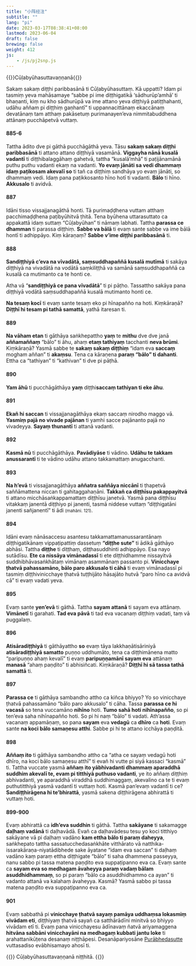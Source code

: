```yaml
---
title: "小阵经注"
subtitle: ""
lang: "pi"
date: 2023-03-17T08:38:41+08:00
lastmod: 2023-06-04
draft: false
brewing: false
weight: 412
js:
    - /js/pj2snp.js
---
```


{{<subtitle>}}Cūḷabyūhasuttavaṇṇanā{{</subtitle>}}

Sakaṃ sakaṃ diṭṭhi paribbasānā ti Cūḷabyūhasuttaṃ. Kā uppatti? Idam pi tasmiṃ yeva mahāsamaye “sabbe pi ime diṭṭhigatikā ‘sādhurūp’amhā’ ti bhaṇanti, kiṃ nu kho sādhurūpā va ime attano yeva diṭṭhiyā patiṭṭhahanti, udāhu aññam pi diṭṭhiṃ gaṇhantī” ti uppannacittānaṃ ekaccānaṃ devatānaṃ tam atthaṃ pakāsetuṃ purimanayen’eva nimmitabuddhena attānaṃ pucchāpetvā vuttaṃ.

#### 885-6

Tattha ādito dve pi gāthā pucchāgāthā yeva. Tāsu **sakaṃ sakaṃ diṭṭhi paribbasānā** ti attano attano diṭṭhiyā vasamānā. **Viggayha nānā kusalā vadantī** ti diṭṭhibalaggāhaṃ gahetvā, tattha “kusalā’mhā” ti paṭijānamānā puthu puthu vadanti ekaṃ na vadanti. **Yo evaṃ jānāti sa vedi dhammaṃ idaṃ paṭikosam akevalī so** ti tañ ca diṭṭhiṃ sandhāya yo evaṃ jānāti, so dhammaṃ vedi. Idaṃ pana paṭikkosanto hīno hotī ti vadanti. **Bālo** ti hīno. **Akkusalo** ti avidvā.

#### 887

Idāni tisso vissajjanagāthā honti. Tā purimaḍḍhena vuttam atthaṃ pacchimaḍḍhena paṭibyūhitvā ṭhitā. Tena byūhena uttarasuttato ca appakattā idaṃ suttaṃ “Cūḷabyūhan” ti nāmaṃ labhati. Tattha **parassa ce dhamman** ti parassa diṭṭhiṃ. **Sabbe va bālā** ti evaṃ sante sabbe va ime bālā hontī ti adhippāyo. Kiṃ kāraṇaṃ? **Sabbe v’ime diṭṭhi paribbasānā** ti.

#### 888

**Sandiṭṭhiyā c’eva na vīvadātā, saṃsuddhapaññā kusalā mutīmā** ti sakāya diṭṭhiyā na vivadātā na vodātā saṃkiliṭṭhā va samānā saṃsuddhapaññā ca kusalā ca mutimanto ca te honti ce.

Atha vā “**sandiṭṭhiyā ce pana vīvadātā**” ti pi pāṭho. Tassattho sakāya pana diṭṭhiyā vodātā saṃsuddhapaññā kusalā mutimanto honti ce.

**Na tesaṃ kocī** ti evaṃ sante tesaṃ eko pi hīnapañño na hoti. Kiṃkāraṇā? **Diṭṭhī hi tesam pi tathā samattā**, yathā itaresan ti.

#### 889

**Na vāham etan** ti gāthāya saṅkhepattho **yaṃ** te **mithu** dve dve janā **aññamaññaṃ** “bālo” ti āhu, ahaṃ **etaṃ tathiyaṃ** tacchanti **neva brūmi**. Kiṃkāraṇā? Yasmā sabbe te **sakaṃ sakaṃ diṭṭhiṃ** “idam eva **saccaṃ** mogham aññan” ti **akaṃsu**. Tena ca kāraṇena **paraṃ “bālo” ti dahanti**. Ettha ca “tathiyan” ti “kathivan” ti dve pi pāṭhā.

#### 890

**Yam āhū** ti pucchāgāthāya **yaṃ** diṭṭhi**saccaṃ tathiyan ti eke āhu**.

#### 891

**Ekañ hi saccan** ti vissajjanagāthāya ekaṃ saccaṃ nirodho maggo vā. **Yasmiṃ pajā no vivade pajānan** ti yamhi sacce pajānanto pajā no vivadeyya. **Sayaṃ thunantī** ti attanā vadanti.

#### 892

**Kasmā nū** ti pucchāgāthāya. **Pavādiyāse** ti vādino. **Udāhu te takkam anussarantī** ti te vādino udāhu attano takkamattaṃ anugacchanti.

#### 893

**Na h’evā** ti vissajjanagāthāya **aññatra saññāya niccānī** ti ṭhapetvā saññāmattena niccan ti gahitaggahaṇāni. **Takkañ ca diṭṭhīsu pakappayitvā** ti attano micchāsaṅkappamattaṃ diṭṭhīsu janetvā. Yasmā pana diṭṭhīsu vitakkaṃ janentā diṭṭhiyo pi janenti, tasmā niddese vuttaṃ “diṭṭhigatāni janenti sañjanentī” ti ādi <small>(mahāni. 121)</small>.

#### 894

Idāni evaṃ nānāsaccesu asantesu takkamattamanussarantānaṃ diṭṭhigatikānaṃ vippaṭipattiṃ dassetuṃ **“diṭṭhe sute”** ti ādikā gāthāyo abhāsi. Tattha **diṭṭhe** ti diṭṭhaṃ, diṭṭhasuddhinti adhippāyo. Esa nayo sutādīsu. **Ete ca nissāya vimānadassī** ti ete diṭṭhidhamme nissayitvā suddhibhāvasaṅkhātaṃ vimānaṃ asammānaṃ passanto pi. **Vinicchaye ṭhatvā pahassamāno, bālo paro akkusalo ti cāhā** ti evaṃ vimānadassī pi tasmiṃ diṭṭhivinicchaye ṭhatvā tuṭṭhijāto hāsajāto hutvā “paro hīno ca avidvā cā” ti evaṃ vadati yeva.

#### 895

Evaṃ sante **yen’evā** ti gāthā. Tattha **sayam attanā** ti sayam eva attānaṃ. **Vimānetī** ti garahati. **Tad eva pāvā** ti tad eva vacanaṃ diṭṭhiṃ vadati, taṃ vā puggalaṃ.

#### 896

**Atisāradiṭṭhiyā** ti gāthāyattho **so** evaṃ tāya lakkhaṇātisāriniyā **atisāradiṭṭhiyā samatto** puṇṇo uddhumāto, tena ca diṭṭhimānena matto “paripuṇṇo ahaṃ kevalī” ti evaṃ **paripuṇṇamānī sayam eva** attānaṃ **manasā** “ahaṃ paṇḍito” ti abhisiñcati. Kiṃkāraṇā? **Diṭṭhī hi sā tassa tathā samattā** ti.

#### 897

**Parassa ce** ti gāthāya sambandho attho ca kiñca bhiyyo? Yo so vinicchaye ṭhatvā pahassamāno “bālo paro akkusalo” ti cāha. Tassa **parassa ce hi vacasā** so tena vuccamāno **nihīno** hoti. **Tumo sahā hoti nihīnapañño**, so pi ten’eva saha nihīnapañño hoti. So pi hi naṃ “bālo” ti vadati. Ath’assa vacanaṃ appamāṇaṃ, so pana **sayam** eva **vedagū** ca **dhīro** ca **hoti**. Evaṃ sante **na koci bālo samaṇesu atthi**. Sabbe pi hi te attano icchāya paṇḍitā.

#### 898

**Aññaṃ ito** ti gāthāya sambandho attho ca “atha ce sayaṃ vedagū hoti dhīro, na koci bālo samaṇesu atthī” ti evañ hi vutte pi siyā kassaci “kasmā” ti. Tattha vuccate yasmā **aññaṃ ito yābhivadanti dhammaṃ aparaddhā suddhim akevalī te, evam pi titthiyā puthuso vadanti**, ye ito aññaṃ diṭṭhiṃ abhivadanti, ye aparaddhā viraddhā suddhimaggaṃ, akevalino ca te ti evaṃ puthutitthiyā yasmā vadantī ti vuttaṃ hoti. Kasmā pan’evaṃ vadantī ti ce? **Sandiṭṭhirāgena hi te’bhirattā**, yasmā sakena diṭṭhirāgena abhirattā ti vuttaṃ hoti.

#### 899-900

Evaṃ abhirattā ca **idh’eva suddhin** ti gāthā. Tattha **sakāyane** ti sakamagge **daḷhaṃ vadānā** ti daḷhavādā. Evañ ca daḷhavādesu tesu yo koci titthiyo sakāyane vā pi daḷhaṃ vadāno **kam ettha bālo ti paraṃ daheyya**, saṅkhepato tattha sassatucchedasaṅkhāte vitthārato vā natthika-issarakāraṇa-niyatādibhede sake āyatane “idam eva saccan” ti daḷhaṃ vadāno kaṃ paraṃ ettha diṭṭhigate “bālo” ti saha dhammena passeyya, nanu sabbo pi tassa matena paṇḍito eva suppaṭipanno eva ca. Evaṃ sante ca **sayam eva so medhagam āvaheyya paraṃ vadaṃ bālam asuddhidhammaṃ**, so pi paraṃ “bālo ca asuddhidhammo ca ayan” ti vadanto attanā va kalahaṃ āvaheyya. Kasmā? Yasmā sabbo pi tassa matena paṇḍito eva suppaṭipanno eva ca.

#### 901

Evaṃ sabbathā pi **vinicchaye ṭhatvā sayaṃ pamāya uddhaṃsa lokasmiṃ vivādam eti**, diṭṭhiyaṃ ṭhatvā sayañ ca satthārādīni minitvā so bhiyyo vivādam etī ti. Evaṃ pana vinicchayesu ādīnavaṃ ñatvā ariyamaggena **hitvāna sabbāni vinicchayāni na medhagaṃ kubbati jantu loke** ti arahattanikūṭena desanaṃ niṭṭhāpesi. Desanāpariyosāne [Purābhedasutte](../410/) vuttasadiso evābhisamayo ahosī ti.

{{<eof>}}
    Cūḷabyūhasuttavaṇṇanā niṭṭhitā.
{{</eof>}}